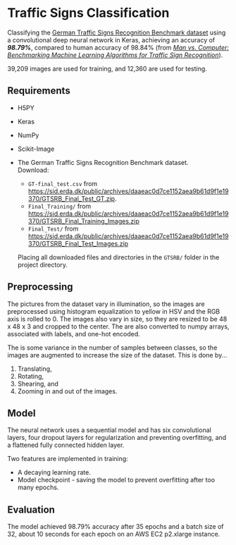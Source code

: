 # Traffic Signs Classification
Classifying the [German Traffic Signs Recognition Benchmark dataset](http://benchmark.ini.rub.de/?section=gtsrb&subsection=dataset) using a convolutional deep neural network in Keras, achieving an accuracy of <b><i>98.79%</b></i>, compared to human accuracy of 98.84% (from <i>[Man vs. Computer: Benchmarking Machine Learning Algorithms for Traffic Sign Recognition](https://www.ini.rub.de/upload/file/1470692859_c57fac98ca9d02ac701c/stallkampetal_gtsrb_nn_si2012.pdf)</i>).

39,209 images are used for training, and 12,360 are used for testing.

## Requirements

* H5PY
* Keras
* NumPy
* Scikit-Image
* The German Traffic Signs Recognition Benchmark dataset.  
    Download:
    * <code>GT-final_test.csv</code> from https://sid.erda.dk/public/archives/daaeac0d7ce1152aea9b61d9f1e19370/GTSRB_Final_Test_GT.zip.
    * <code>Final_Training/</code> from https://sid.erda.dk/public/archives/daaeac0d7ce1152aea9b61d9f1e19370/GTSRB_Final_Training_Images.zip
    * <code>Final_Test/</code> from https://sid.erda.dk/public/archives/daaeac0d7ce1152aea9b61d9f1e19370/GTSRB_Final_Test_Images.zip  

    Placing all downloaded files and directories in the <code>GTSRB/</code> folder in the project directory.


## Preprocessing

The pictures from the dataset vary in illumination, so the images are preprocessed using histogram equalization to yellow in HSV and the RGB axis is rolled to 0. The images also vary in size, so they are resized to be 48 x 48 x 3 and cropped to the center. The are also converted to numpy arrays, associated with labels, and one-hot encoded.

The is some variance in the number of samples between classes, so the images are augmented to increase the size of the dataset. This is done by...

1. Translating,
2. Rotating,
3. Shearing, and
4. Zooming in and out of the images.

## Model

The neural network uses a sequential model and has six convolutional layers, four dropout layers for regularization and preventing overfitting, and a flattened fully connected hidden layer.

Two features are implemented in training:

* A decaying learning rate.
* Model checkpoint - saving the model to prevent overfitting after too many epochs.

## Evaluation

The model achieved 98.79% accuracy after 35 epochs and a batch size of 32, about 10 seconds for each epoch on an AWS EC2 p2.xlarge instance.
